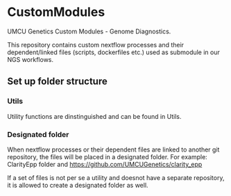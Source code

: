 # CustomModules
UMCU Genetics Custom Modules - Genome Diagnostics.

This repository contains custom nextflow processes and their dependent/linked files (scripts, dockerfiles etc.) used as submodule in our NGS workflows.

## Set up folder structure
### Utils
Utility functions are dinstinguished and can be found in Utils.

### Designated folder
When nextflow processes or their dependent files are linked to another git repository, 
the files will be placed in a designated folder. For example:
ClarityEpp folder and https://github.com/UMCUGenetics/clarity_epp

If a set of files is not per se a utility and doesnot have a separate repository, it is allowed to create a designated folder as well.
